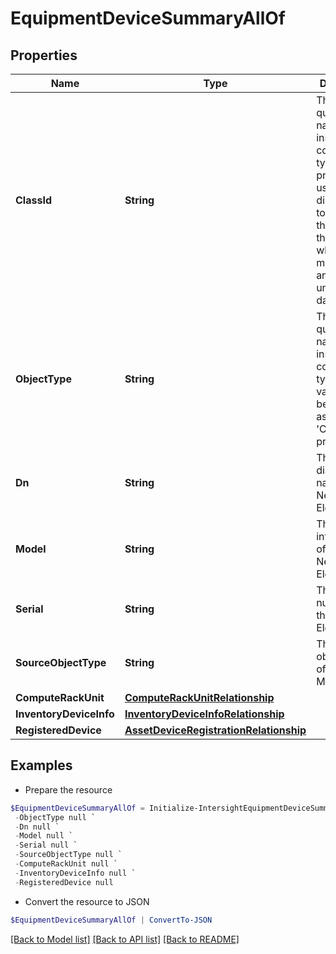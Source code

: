 # EquipmentDeviceSummaryAllOf
## Properties

Name | Type | Description | Notes
------------ | ------------- | ------------- | -------------
**ClassId** | **String** | The fully-qualified name of the instantiated, concrete type. This property is used as a discriminator to identify the type of the payload when marshaling and unmarshaling data. | [default to "equipment.DeviceSummary"]
**ObjectType** | **String** | The fully-qualified name of the instantiated, concrete type. The value should be the same as the &#39;ClassId&#39; property. | [default to "equipment.DeviceSummary"]
**Dn** | **String** | The distinguished name for the Network Element. | [optional] [readonly] 
**Model** | **String** | The model information of the Network Element. | [optional] [readonly] 
**Serial** | **String** | The serial number for the Network Element. | [optional] [readonly] 
**SourceObjectType** | **String** | The source object type of this view MO. | [optional] [readonly] 
**ComputeRackUnit** | [**ComputeRackUnitRelationship**](ComputeRackUnitRelationship.md) |  | [optional] 
**InventoryDeviceInfo** | [**InventoryDeviceInfoRelationship**](InventoryDeviceInfoRelationship.md) |  | [optional] 
**RegisteredDevice** | [**AssetDeviceRegistrationRelationship**](AssetDeviceRegistrationRelationship.md) |  | [optional] 

## Examples

- Prepare the resource
```powershell
$EquipmentDeviceSummaryAllOf = Initialize-IntersightEquipmentDeviceSummaryAllOf  -ClassId null `
 -ObjectType null `
 -Dn null `
 -Model null `
 -Serial null `
 -SourceObjectType null `
 -ComputeRackUnit null `
 -InventoryDeviceInfo null `
 -RegisteredDevice null
```

- Convert the resource to JSON
```powershell
$EquipmentDeviceSummaryAllOf | ConvertTo-JSON
```

[[Back to Model list]](../README.md#documentation-for-models) [[Back to API list]](../README.md#documentation-for-api-endpoints) [[Back to README]](../README.md)

